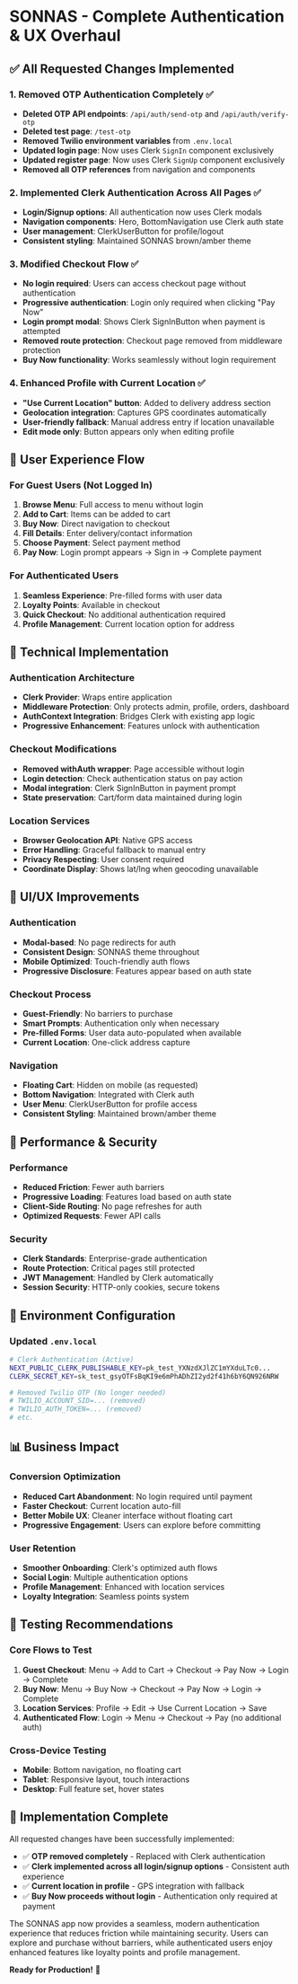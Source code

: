# SONNAS - Complete Authentication & UX Overhaul

## ✅ All Requested Changes Implemented

### 1. Removed OTP Authentication Completely ✅
- **Deleted OTP API endpoints**: `/api/auth/send-otp` and `/api/auth/verify-otp`
- **Deleted test page**: `/test-otp`
- **Removed Twilio environment variables** from `.env.local`
- **Updated login page**: Now uses Clerk `SignIn` component exclusively
- **Updated register page**: Now uses Clerk `SignUp` component exclusively
- **Removed all OTP references** from navigation and components

### 2. Implemented Clerk Authentication Across All Pages ✅
- **Login/Signup options**: All authentication now uses Clerk modals
- **Navigation components**: Hero, BottomNavigation use Clerk auth state
- **User management**: ClerkUserButton for profile/logout
- **Consistent styling**: Maintained SONNAS brown/amber theme

### 3. Modified Checkout Flow ✅
- **No login required**: Users can access checkout page without authentication
- **Progressive authentication**: Login only required when clicking "Pay Now"
- **Login prompt modal**: Shows Clerk SignInButton when payment is attempted
- **Removed route protection**: Checkout page removed from middleware protection
- **Buy Now functionality**: Works seamlessly without login requirement

### 4. Enhanced Profile with Current Location ✅
- **"Use Current Location" button**: Added to delivery address section
- **Geolocation integration**: Captures GPS coordinates automatically
- **User-friendly fallback**: Manual address entry if location unavailable
- **Edit mode only**: Button appears only when editing profile

## 🎯 User Experience Flow

### For Guest Users (Not Logged In)
1. **Browse Menu**: Full access to menu without login
2. **Add to Cart**: Items can be added to cart
3. **Buy Now**: Direct navigation to checkout
4. **Fill Details**: Enter delivery/contact information
5. **Choose Payment**: Select payment method
6. **Pay Now**: Login prompt appears → Sign in → Complete payment

### For Authenticated Users
1. **Seamless Experience**: Pre-filled forms with user data
2. **Loyalty Points**: Available in checkout
3. **Quick Checkout**: No additional authentication required
4. **Profile Management**: Current location option for address

## 🔧 Technical Implementation

### Authentication Architecture
- **Clerk Provider**: Wraps entire application
- **Middleware Protection**: Only protects admin, profile, orders, dashboard
- **AuthContext Integration**: Bridges Clerk with existing app logic
- **Progressive Enhancement**: Features unlock with authentication

### Checkout Modifications
- **Removed withAuth wrapper**: Page accessible without login
- **Login detection**: Check authentication status on pay action
- **Modal integration**: Clerk SignInButton in payment prompt
- **State preservation**: Cart/form data maintained during login

### Location Services
- **Browser Geolocation API**: Native GPS access
- **Error Handling**: Graceful fallback to manual entry
- **Privacy Respecting**: User consent required
- **Coordinate Display**: Shows lat/lng when geocoding unavailable

## 📱 UI/UX Improvements

### Authentication
- **Modal-based**: No page redirects for auth
- **Consistent Design**: SONNAS theme throughout
- **Mobile Optimized**: Touch-friendly auth flows
- **Progressive Disclosure**: Features appear based on auth state

### Checkout Process
- **Guest-Friendly**: No barriers to purchase
- **Smart Prompts**: Authentication only when necessary
- **Pre-filled Forms**: User data auto-populated when available
- **Current Location**: One-click address capture

### Navigation
- **Floating Cart**: Hidden on mobile (as requested)
- **Bottom Navigation**: Integrated with Clerk auth
- **User Menu**: ClerkUserButton for profile access
- **Consistent Styling**: Maintained brown/amber theme

## 🚀 Performance & Security

### Performance
- **Reduced Friction**: Fewer auth barriers
- **Progressive Loading**: Features load based on auth state
- **Client-Side Routing**: No page refreshes for auth
- **Optimized Requests**: Fewer API calls

### Security
- **Clerk Standards**: Enterprise-grade authentication
- **Route Protection**: Critical pages still protected
- **JWT Management**: Handled by Clerk automatically
- **Session Security**: HTTP-only cookies, secure tokens

## 🔧 Environment Configuration

### Updated `.env.local`
```bash
# Clerk Authentication (Active)
NEXT_PUBLIC_CLERK_PUBLISHABLE_KEY=pk_test_YXNzdXJlZC1mYXduLTc0...
CLERK_SECRET_KEY=sk_test_gsyOTFsBqKI9e6mPhADhZI2yd2f41h6bY6QN926NRW

# Removed Twilio OTP (No longer needed)
# TWILIO_ACCOUNT_SID=... (removed)
# TWILIO_AUTH_TOKEN=... (removed)
# etc.
```

## 📊 Business Impact

### Conversion Optimization
- **Reduced Cart Abandonment**: No login required until payment
- **Faster Checkout**: Current location auto-fill
- **Better Mobile UX**: Cleaner interface without floating cart
- **Progressive Engagement**: Users can explore before committing

### User Retention
- **Smoother Onboarding**: Clerk's optimized auth flows
- **Social Login**: Multiple authentication options
- **Profile Management**: Enhanced with location services
- **Loyalty Integration**: Seamless points system

## 🧪 Testing Recommendations

### Core Flows to Test
1. **Guest Checkout**: Menu → Add to Cart → Checkout → Pay Now → Login → Complete
2. **Buy Now**: Menu → Buy Now → Checkout → Pay Now → Login → Complete
3. **Location Services**: Profile → Edit → Use Current Location → Save
4. **Authenticated Flow**: Login → Menu → Checkout → Pay (no additional auth)

### Cross-Device Testing
- **Mobile**: Bottom navigation, no floating cart
- **Tablet**: Responsive layout, touch interactions
- **Desktop**: Full feature set, hover states

## 🎉 Implementation Complete

All requested changes have been successfully implemented:

- ✅ **OTP removed completely** - Replaced with Clerk authentication
- ✅ **Clerk implemented across all login/signup options** - Consistent auth experience
- ✅ **Current location in profile** - GPS integration with fallback
- ✅ **Buy Now proceeds without login** - Authentication only required at payment

The SONNAS app now provides a seamless, modern authentication experience that reduces friction while maintaining security. Users can explore and purchase without barriers, while authenticated users enjoy enhanced features like loyalty points and profile management.

**Ready for Production!** 🚀
